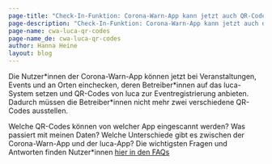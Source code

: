 ```yaml
---
page-title: "Check-In-Funktion: Corona-Warn-App kann jetzt auch QR-Codes von luca einscannen"
page-description: "Check-In-Funktion: Corona-Warn-App kann jetzt auch die QR-Codes von luca einscannen"
page-name: cwa-luca-qr-codes
page-name_de: cwa-luca-qr-codes
author: Hanna Heine
layout: blog
---
```


Die Nutzer\*innen der Corona-Warn-App können jetzt bei Veranstaltungen, Events und an Orten einchecken, deren Betreiber\*innen auf das luca-System setzen und QR-Codes von luca zur Eventregistrierung anbieten. Dadurch müssen die Betreiber\*innen nicht mehr zwei verschiedene QR-Codes ausstellen. 

Welche QR-Codes können von welcher App eingescannt werden? Was passiert mit meinen Daten? Welche Unterschiede gibt es zwischen der Corona-Warn-App und der luca-App? Die wichtigsten Fragen und Antworten finden Nutzer\*innen [hier in den FAQs](../faq/#check_in_luca)



<!-- overview -->